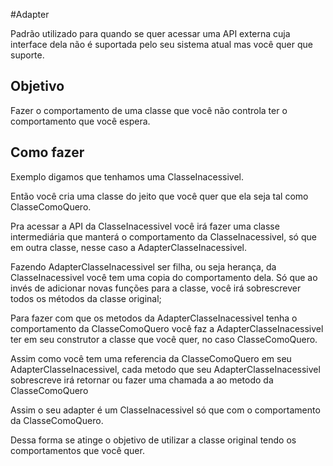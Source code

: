 #Adapter

Padrão utilizado para quando se quer acessar uma API externa cuja interface dela não é suportada pelo seu sistema atual mas você quer que suporte.

## Objetivo

Fazer o comportamento de uma classe que você não controla ter o comportamento que você espera.

## Como fazer

Exemplo digamos que tenhamos uma ClasseInacessivel.

Então você cria uma classe do jeito que você quer que ela seja tal como  ClasseComoQuero.

Pra acessar a API da ClasseInacessivel você irá fazer uma classe intermediária que manterá o comportamento da ClasseInacessivel, só que em outra classe, nesse caso a AdapterClasseInacessivel.

Fazendo AdapterClasseInacessivel ser filha, ou seja herança, da ClasseInacessivel você tem uma copia do comportamento dela. Só que ao invés de adicionar novas funções para a classe, você irá sobrescrever todos os métodos da classe original;

Para fazer com que os metodos da AdapterClasseInacessivel tenha o comportamento da ClasseComoQuero você faz a AdapterClasseInacessivel ter em seu construtor a classe que você quer, no caso ClasseComoQuero. 

Assim como você tem uma referencia da ClasseComoQuero em seu AdapterClasseInacessivel, cada metodo que seu AdapterClasseInacessivel sobrescreve irá retornar ou fazer uma chamada a ao metodo da ClasseComoQuero      

Assim o seu adapter é um ClasseInacessivel só que com o comportamento da ClasseComoQuero.

Dessa forma se atinge o objetivo de utilizar a classe original tendo os comportamentos que você quer.